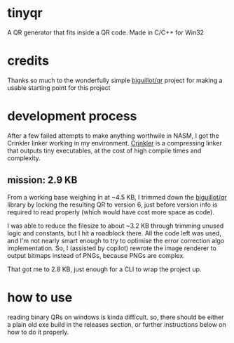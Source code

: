 # tinyqr
A QR generator that fits inside a QR code. Made in C/C++ for Win32

# credits
Thanks so much to the wonderfully simple [bjguillot/qr](https://github.com/bjguillot/qr) project for making a usable starting point for this project

# development process
After a few failed attempts to make anything worthwile in NASM, I got the Crinkler linker working in my environment. [Crinkler](https://github.com/runestubbe/Crinkler) is a compressing linker that outputs tiny executables, at the cost of high compile times and complexity.

## mission: 2.9 KB
From a working base weighing in at ~4.5 KB, I trimmed down the [bjguillot/qr](https://github.com/bjguillot/qr) library by locking the resulting QR to version 6, just before version info is required to read properly (which would have cost more space as code).

I was able to reduce the filesize to about ~3.2 KB through trimming unused logic and constants, but I hit a roadblock there. All the code left was used, and I'm not nearly smart enough to try to optimise the error correction algo implementation. So, I (assisted by copilot) rewrote the image renderer to output bitmaps instead of PNGs, because PNGs are complex.

That got me to 2.8 KB, just enough for a CLI to wrap the project up.

# how to use
reading binary QRs on windows is kinda difficult. so, there should be either a plain old exe build in the releases section, or further instructions below on how to do it properly.
